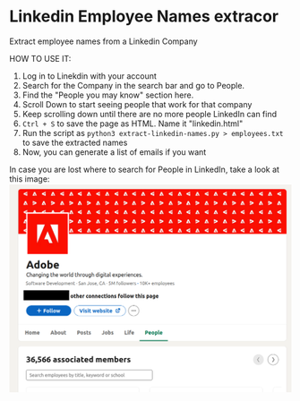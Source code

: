 # Linkedin Employee Names extracor
 Extract employee names from a Linkedin Company 


HOW TO USE IT:
1. Log in to Linekdin with your account
2. Search for the Company in the search bar and go to People.
3. Find the "People you may know" section here.
4. Scroll Down to start seeing people that work for that company
5. Keep scrolling down until there are no more people LinkedIn can find
6. `Ctrl + S` to save the page as HTML. Name it "linkedin.html"
7. Run the script as `python3 extract-linkedin-names.py > employees.txt` to save the extracted names
8. Now, you can generate a list of emails if you want


In case you are lost where to search for People in LinkedIn, take a look at this image:
![Alt text](./example.png?raw=true "Title")


